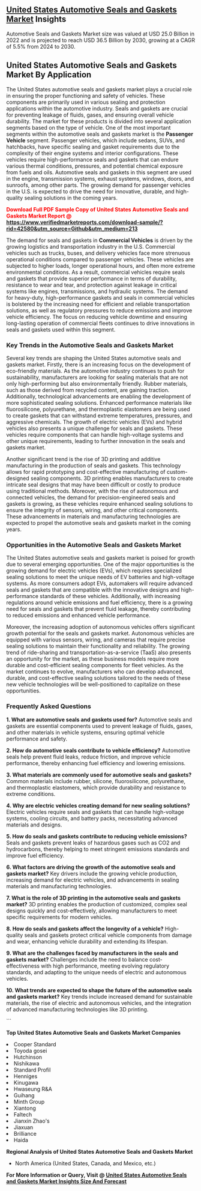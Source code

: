 <h2><a href="https://www.verifiedmarketreports.com/download-sample/?rid=42580&amp;utm_source=Github&amp;utm_medium=213" target="_blank">United States Automotive Seals and Gaskets Market</a> Insights</h2><p>Automotive Seals and Gaskets Market size was valued at USD 25.0 Billion in 2022 and is projected to reach USD 36.5 Billion by 2030, growing at a CAGR of 5.5% from 2024 to 2030.</p><p><h2>United States Automotive Seals and Gaskets Market By Application</h2><p>The United States automotive seals and gaskets market plays a crucial role in ensuring the proper functioning and safety of vehicles. These components are primarily used in various sealing and protection applications within the automotive industry. Seals and gaskets are crucial for preventing leakage of fluids, gases, and ensuring overall vehicle durability. The market for these products is divided into several application segments based on the type of vehicle. One of the most important segments within the automotive seals and gaskets market is the <strong>Passenger Vehicle</strong> segment. Passenger vehicles, which include sedans, SUVs, and hatchbacks, have specific sealing and gasket requirements due to the complexity of their engine systems and interior configurations. These vehicles require high-performance seals and gaskets that can endure various thermal conditions, pressures, and potential chemical exposure from fuels and oils. Automotive seals and gaskets in this segment are used in the engine, transmission systems, exhaust systems, windows, doors, and sunroofs, among other parts. The growing demand for passenger vehicles in the U.S. is expected to drive the need for innovative, durable, and high-quality sealing solutions in the coming years. <strong><p><span class=""><span style="color: #ff0000;"><strong>Download Full PDF Sample Copy of United States Automotive Seals and Gaskets Market Report</strong> @ </span><a href="https://www.verifiedmarketreports.com/download-sample/?rid=42580&amp;utm_source=Github&amp;utm_medium=213" target="_blank">https://www.verifiedmarketreports.com/download-sample/?rid=42580&amp;utm_source=Github&amp;utm_medium=213</a></span></p></strong></p><p>The demand for seals and gaskets in <strong>Commercial Vehicles</strong> is driven by the growing logistics and transportation industry in the U.S. Commercial vehicles such as trucks, buses, and delivery vehicles face more strenuous operational conditions compared to passenger vehicles. These vehicles are subjected to higher loads, longer operational hours, and often more extreme environmental conditions. As a result, commercial vehicles require seals and gaskets that provide superior performance in terms of durability, resistance to wear and tear, and protection against leakage in critical systems like engines, transmissions, and hydraulic systems. The demand for heavy-duty, high-performance gaskets and seals in commercial vehicles is bolstered by the increasing need for efficient and reliable transportation solutions, as well as regulatory pressures to reduce emissions and improve vehicle efficiency. The focus on reducing vehicle downtime and ensuring long-lasting operation of commercial fleets continues to drive innovations in seals and gaskets used within this segment.</p><h3>Key Trends in the Automotive Seals and Gaskets Market</h3><p>Several key trends are shaping the United States automotive seals and gaskets market. Firstly, there is an increasing focus on the development of eco-friendly materials. As the automotive industry continues to push for sustainability, manufacturers are looking for sealing materials that are not only high-performing but also environmentally friendly. Rubber materials, such as those derived from recycled content, are gaining traction. Additionally, technological advancements are enabling the development of more sophisticated sealing solutions. Enhanced performance materials like fluorosilicone, polyurethane, and thermoplastic elastomers are being used to create gaskets that can withstand extreme temperatures, pressures, and aggressive chemicals. The growth of electric vehicles (EVs) and hybrid vehicles also presents a unique challenge for seals and gaskets. These vehicles require components that can handle high-voltage systems and other unique requirements, leading to further innovation in the seals and gaskets market.</p><p>Another significant trend is the rise of 3D printing and additive manufacturing in the production of seals and gaskets. This technology allows for rapid prototyping and cost-effective manufacturing of custom-designed sealing components. 3D printing enables manufacturers to create intricate seal designs that may have been difficult or costly to produce using traditional methods. Moreover, with the rise of autonomous and connected vehicles, the demand for precision-engineered seals and gaskets is growing, as these vehicles require enhanced sealing solutions to ensure the integrity of sensors, wiring, and other critical components. These advancements in materials and manufacturing technologies are expected to propel the automotive seals and gaskets market in the coming years.</p><h3>Opportunities in the Automotive Seals and Gaskets Market</h3><p>The United States automotive seals and gaskets market is poised for growth due to several emerging opportunities. One of the major opportunities is the growing demand for electric vehicles (EVs), which requires specialized sealing solutions to meet the unique needs of EV batteries and high-voltage systems. As more consumers adopt EVs, automakers will require advanced seals and gaskets that are compatible with the innovative designs and high-performance standards of these vehicles. Additionally, with increasing regulations around vehicle emissions and fuel efficiency, there is a growing need for seals and gaskets that prevent fluid leakage, thereby contributing to reduced emissions and enhanced vehicle performance.</p><p>Moreover, the increasing adoption of autonomous vehicles offers significant growth potential for the seals and gaskets market. Autonomous vehicles are equipped with various sensors, wiring, and cameras that require precise sealing solutions to maintain their functionality and reliability. The growing trend of ride-sharing and transportation-as-a-service (TaaS) also presents an opportunity for the market, as these business models require more durable and cost-efficient sealing components for fleet vehicles. As the market continues to evolve, manufacturers who can develop advanced, durable, and cost-effective sealing solutions tailored to the needs of these new vehicle technologies will be well-positioned to capitalize on these opportunities.</p><h3>Frequently Asked Questions</h3><p><strong>1. What are automotive seals and gaskets used for?</strong> Automotive seals and gaskets are essential components used to prevent leakage of fluids, gases, and other materials in vehicle systems, ensuring optimal vehicle performance and safety.</p><p><strong>2. How do automotive seals contribute to vehicle efficiency?</strong> Automotive seals help prevent fluid leaks, reduce friction, and improve vehicle performance, thereby enhancing fuel efficiency and lowering emissions.</p><p><strong>3. What materials are commonly used for automotive seals and gaskets?</strong> Common materials include rubber, silicone, fluorosilicone, polyurethane, and thermoplastic elastomers, which provide durability and resistance to extreme conditions.</p><p><strong>4. Why are electric vehicles creating demand for new sealing solutions?</strong> Electric vehicles require seals and gaskets that can handle high-voltage systems, cooling circuits, and battery packs, necessitating advanced materials and designs.</p><p><strong>5. How do seals and gaskets contribute to reducing vehicle emissions?</strong> Seals and gaskets prevent leaks of hazardous gases such as CO2 and hydrocarbons, thereby helping to meet stringent emissions standards and improve fuel efficiency.</p><p><strong>6. What factors are driving the growth of the automotive seals and gaskets market?</strong> Key drivers include the growing vehicle production, increasing demand for electric vehicles, and advancements in sealing materials and manufacturing technologies.</p><p><strong>7. What is the role of 3D printing in the automotive seals and gaskets market?</strong> 3D printing enables the production of customized, complex seal designs quickly and cost-effectively, allowing manufacturers to meet specific requirements for modern vehicles.</p><p><strong>8. How do seals and gaskets affect the longevity of a vehicle?</strong> High-quality seals and gaskets protect critical vehicle components from damage and wear, enhancing vehicle durability and extending its lifespan.</p><p><strong>9. What are the challenges faced by manufacturers in the seals and gaskets market?</strong> Challenges include the need to balance cost-effectiveness with high performance, meeting evolving regulatory standards, and adapting to the unique needs of electric and autonomous vehicles.</p><p><strong>10. What trends are expected to shape the future of the automotive seals and gaskets market?</strong> Key trends include increased demand for sustainable materials, the rise of electric and autonomous vehicles, and the integration of advanced manufacturing technologies like 3D printing.</p>```</p><p><strong>Top United States Automotive Seals and Gaskets Market Companies</strong></p><div data-test-id=""><p><li>Cooper Standard</li><li> Toyoda gosei</li><li> Hutchinson</li><li> Nishikawa</li><li> Standard Profil</li><li> Henniges</li><li> Kinugawa</li><li> Hwaseung R&A</li><li> Guihang</li><li> Minth Group</li><li> Xiantong</li><li> Faltech</li><li> Jianxin Zhao's</li><li> Jiaxuan</li><li> Brilliance</li><li> Haida</li></p><div><strong>Regional Analysis of&nbsp;United States Automotive Seals and Gaskets Market</strong></div><ul><li dir="ltr"><p dir="ltr">North America&nbsp;(United States, Canada, and Mexico, etc.)</p></li></ul><p><strong>For More Information or Query, Visit @&nbsp;</strong><strong><a href="https://www.verifiedmarketreports.com/product/global-automotive-seals-and-gaskets-market-2019-by-manufacturers-regions-type-and-application-forecast-to-2024/?utm_source=Github&amp;utm_medium=213" target="_blank">United States Automotive Seals and Gaskets Market Insights Size And Forecast</a></strong></p></div>
